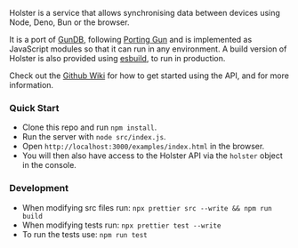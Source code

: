Holster is a service that allows synchronising data between devices using Node,
Deno, Bun or the browser.

It is a port of [GunDB](https://gun.eco), following
[Porting Gun](https://github.com/gundb/port) and is implemented as JavaScript
modules so that it can run in any environment. A build version of Holster is
also provided using [esbuild](https://esbuild.github.io), to run in production.

Check out the [Github Wiki](https://github.com/mblaney/holster/wiki) for how
to get started using the API, and for more information.

### Quick Start

- Clone this repo and run `npm install`.
- Run the server with `node src/index.js`.
- Open `http://localhost:3000/examples/index.html` in the browser.
- You will then also have access to the Holster API via the `holster` object in
the console.

### Development

- When modifying src files run: `npx prettier src --write && npm run build`
- When modifying tests run: `npx prettier test --write`
- To run the tests use: `npm run test`
